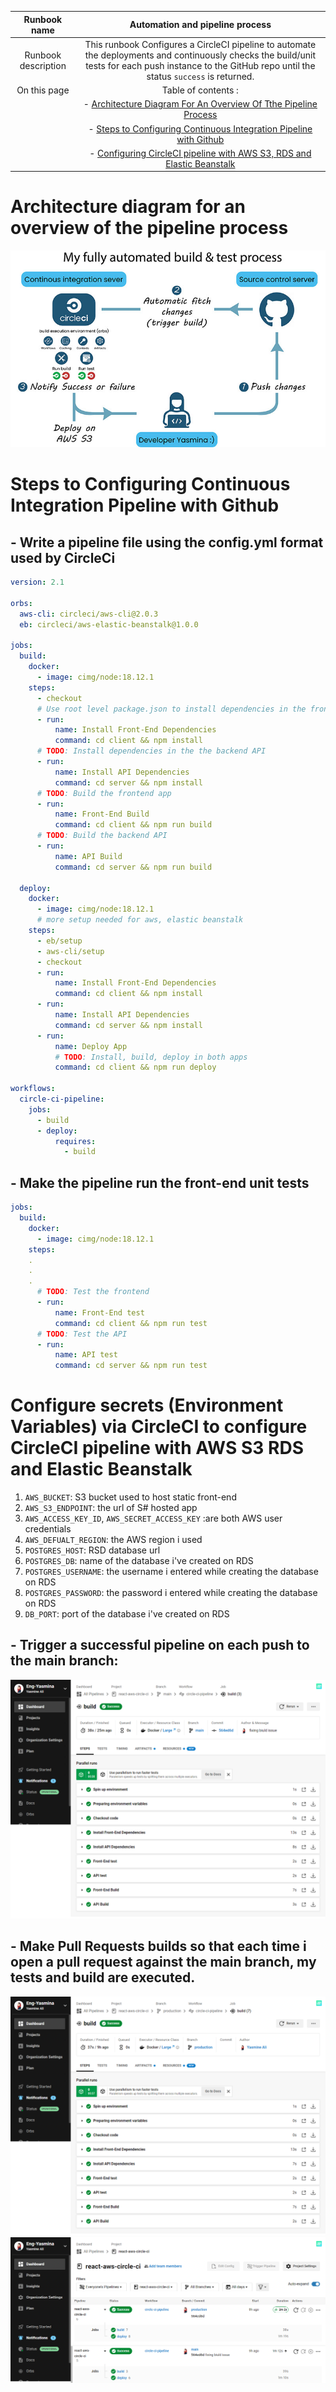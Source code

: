 | Runbook name       |             Automation and pipeline process    |
| :----:         |                        :-----:  |
| Runbook description|   This runbook Configures a CircleCI pipeline to automate the deployments and continuously checks the build/unit tests for each push instance to the GitHub repo until the status ```success``` is returned.   |                           
|On this page       |                 Table of contents :
|  |- [Architecture Diagram For An Overview Of Tthe Pipeline Process](#architecture-diagram-for-an-overview-of-the-pipeline-process)
|  |- [Steps to Configuring Continuous Integration Pipeline with Github](#steps-to-configuring-continuous-integration-pipeline-with-github)
|  |- [Configuring CircleCI pipeline with AWS S3, RDS and Elastic Beanstalk](#configure-secrets-environment-variables-via-circleci-to-configure-circleci-pipeline-with-aws-s3-rds-and-elastic-beanstalk)

 

# Architecture diagram for an overview of the pipeline process
![circle-ci-diagram.png](../screenshots/CircleCi/CircleCi-diagram.jpg)

# Steps to Configuring Continuous Integration Pipeline with Github
## - Write a pipeline file using the config.yml format used by CircleCi
```yml
version: 2.1

orbs:
  aws-cli: circleci/aws-cli@2.0.3
  eb: circleci/aws-elastic-beanstalk@1.0.0

jobs:
  build:
    docker:
      - image: cimg/node:18.12.1
    steps:     
      - checkout
      # Use root level package.json to install dependencies in the frontend app
      - run:
          name: Install Front-End Dependencies
          command: cd client && npm install
      # TODO: Install dependencies in the the backend API          
      - run:
          name: Install API Dependencies
          command: cd server && npm install
      # TODO: Build the frontend app
      - run:
          name: Front-End Build
          command: cd client && npm run build
      # TODO: Build the backend API      
      - run:
          name: API Build
          command: cd server && npm run build

  deploy:
    docker:
      - image: cimg/node:18.12.1
      # more setup needed for aws, elastic beanstalk
    steps:
      - eb/setup
      - aws-cli/setup
      - checkout
      - run:
          name: Install Front-End Dependencies
          command: cd client && npm install
      - run:
          name: Install API Dependencies
          command: cd server && npm install
      - run:
          name: Deploy App
          # TODO: Install, build, deploy in both apps
          command: cd client && npm run deploy
            
workflows:
  circle-ci-pipeline:
    jobs:
      - build
      - deploy:
          requires:
            - build
```
## - Make the pipeline run the front-end unit tests
```yml
jobs:
  build:
    docker:
      - image: cimg/node:18.12.1
    steps: 
    .
    .
    .
      # TODO: Test the frontend
      - run:
          name: Front-End test
          command: cd client && npm run test
      # TODO: Test the API
      - run:
          name: API test
          command: cd server && npm run test
```

# Configure secrets (Environment Variables) via CircleCI to configure CircleCI pipeline with AWS S3 RDS and Elastic Beanstalk
1. ```AWS_BUCKET```: S3 bucket used to host static front-end
2. ```AWS_S3_ENDPOINT```: the url of S# hosted app
3. ```AWS_ACCESS_KEY_ID```, ```AWS_SECRET_ACCESS_KEY``` :are both AWS user credentials
4. ```AWS_DEFUALT_REGION```: the AWS region i used
5. ```POSTGRES_HOST```: RSD database url
6. ```POSTGRES_DB```: name of the database i've created on RDS
7. ```POSTGRES_USERNAME```: the username i entered while creating the database on RDS
8. ```POSTGRES_PASSWORD```: the password i entered while creating the database on RDS
9. ```DB_PORT```: port of the database i've created on RDS


## - Trigger a successful pipeline on each push to the main branch:
![circleci.jpg](../screenshots/CircleCi/screencapture-circleci-pipelines-github-Eng-Yasmina-react-aws-circle-ci-jobs-3-steps.png)


## - Make Pull Requests builds so that each time i open a pull request against the main branch, my tests and build are executed.
![circleci-production.jpg](../screenshots/CircleCi/screencapture-app-circleci-pipelines-github-Eng-Yasmina-react-aws-circle-ci.png)
![circleci-production.jpg](../screenshots/CircleCi/screencapture-circleci-pipelines-github-Eng-Yasmina-react-aws-circle-ci.png)
